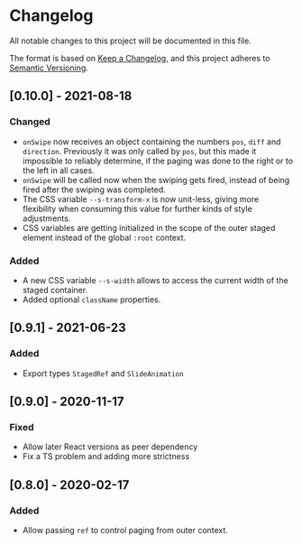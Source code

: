 # Changelog
All notable changes to this project will be documented in this file.

The format is based on [Keep a Changelog](https://keepachangelog.com/en/1.0.0/),
and this project adheres to [Semantic Versioning](https://semver.org/spec/v2.0.0.html).

## [0.10.0] - 2021-08-18
### Changed
- `onSwipe` now receives an object containing the numbers `pos`, `diff` and `direction`. Previously
  it was only called by `pos`, but this made it impossible to reliably determine, if
  the paging was done to the right or to the left in all cases.
- `onSwipe` will be called now when the swiping gets fired, instead of being fired
  after the swiping was completed.
- The CSS variable `--s-transform-x` is now unit-less, giving more flexibility when
  consuming this value for further kinds of style adjustments.
- CSS variables are getting initialized in the scope of the outer staged element instead of
  the global `:root` context.
### Added
- A new CSS variable `--s-width` allows to access the current width of the
  staged container.
- Added optional `className` properties.

## [0.9.1] - 2021-06-23
### Added
- Export types `StagedRef` and `SlideAnimation`

## [0.9.0] - 2020-11-17
### Fixed
- Allow later React versions as peer dependency
- Fix a TS problem and adding more strictness

## [0.8.0] - 2020-02-17
### Added
- Allow passing `ref` to control paging from outer context.



